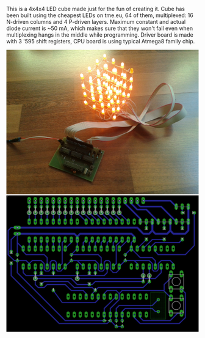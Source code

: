 This is a 4x4x4 LED cube made just for the fun of creating it. Cube has been built using the cheapest LEDs on tme.eu, 64 of them, multiplexed: 16 N-driven columns and 4 P-driven layers. Maximum constant and actual diode current is ~50 mA, which makes sure that they won't fail even when multiplexing hangs in the middle while programming. Driver board is made with 3 '595 shift registers, CPU board is using typical Atmega8 family chip.

![Photo of working thing](https://raw.githubusercontent.com/AleksanderGrzybowski/Atmega8_LEDcube/master/photo.jpg)
![Board](https://raw.githubusercontent.com/AleksanderGrzybowski/Atmega8_LEDcube/master/board/board.png)
